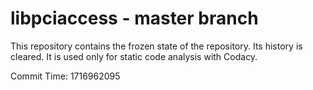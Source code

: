 # libpciaccess - master branch

This repository contains the frozen state of the repository.
Its history is cleared. It is used only for static code
analysis with Codacy.

Commit Time: 1716962095